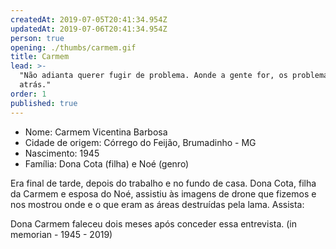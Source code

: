 ```yaml
---
createdAt: 2019-07-05T20:41:34.954Z
updatedAt: 2019-07-06T20:41:34.954Z
person: true
opening: ./thumbs/carmem.gif
title: Carmem
lead: >-
  "Não adianta querer fugir de problema. Aonde a gente for, os problemas vão
  atrás."
order: 1
published: true
---
```


<div class="infos">

- Nome: Carmem Vicentina Barbosa
- Cidade de origem: Córrego do Feijão, Brumadinho - MG
- Nascimento: 1945
- Família: Dona Cota (filha) e Noé (genro)

</div>

<div class="video" title="Título descritivo do vídeo para acessibilidade" data-video="UGa5rFyJMKo"></div>

Era final de tarde, depois do trabalho e no fundo de casa. Dona Cota, filha da Carmem e esposa do Noé, assistiu às imagens de drone que fizemos e nos mostrou onde e o que eram as áreas destruídas pela lama. Assista:

<div class="video" data-size="small" title="Título descritivo do vídeo para acessibilidade" data-video="bpwQHjHPC4A"></div>

Dona Carmem faleceu dois meses após conceder essa entrevista. 
(in memorian - 1945 - 2019)
